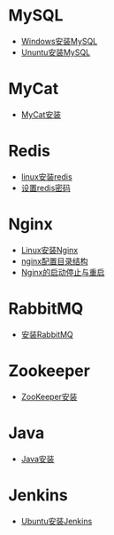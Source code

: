# MySQL
- <a href="../../pages/软件安装/Windows安装MySQL.md">Windows安装MySQL</a>
- <a href="../../pages/软件安装/Ununtu安装MySQL.md">Ununtu安装MySQL</a>

# MyCat
- <a href="../../pages/软件安装/MyCat安装.md">MyCat安装</a>

# Redis
- <a href="../../pages/软件安装/linux安装redis.md">linux安装redis</a>
- <a href="../../pages/软件安装/设置redis密码.md">设置redis密码</a>

# Nginx
- <a href="../../pages/软件安装/Linux安装Nginx.md">Linux安装Nginx</a>
- <a href="../../pages/软件安装/nginx配置目录结构.md">nginx配置目录结构</a>
- <a href="../../pages/软件安装/Nginx的启动停止与重启.md">Nginx的启动停止与重启</a>

# RabbitMQ
- <a href="../../pages/软件安装/安装RabbitMQ.md">安装RabbitMQ</a>

# Zookeeper
- <a href="../../pages/软件安装/ZooKeeper安装.md">ZooKeeper安装</a>

# Java
- <a href="../../pages/软件安装/Java安装.md">Java安装</a>

# Jenkins
- <a href="../../pages/软件安装/Ubuntu安装Jenkins.md">Ubuntu安装Jenkins</a>
